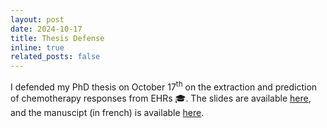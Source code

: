 ```yaml
---
layout: post
date: 2024-10-17
title: Thesis Defense
inline: true
related_posts: false
---
```


I defended my PhD thesis on October 17<sup>th</sup> on the extraction and prediction of chemotherapy responses from EHRs :mortar_board:. The slides are available <a href="{% link /assets/pdf/talks/20241017_soutenance-expanded.pdf %}">here</a>, and the manuscipt (in french) is available <a href="{% link https://theses.hal.science/tel-04824178 %}">here</a>.
